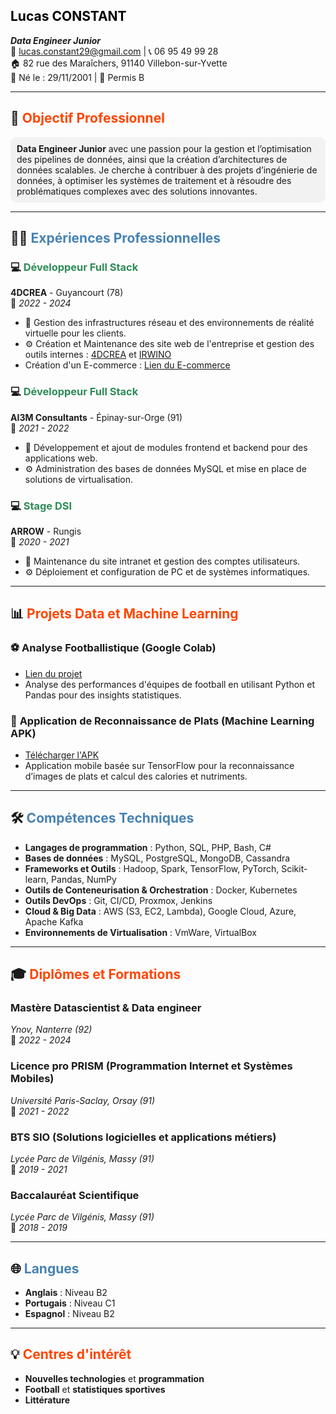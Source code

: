 ## <span style="color:#000000">Lucas CONSTANT</span>  

_**Data Engineer Junior**_  
📧 [lucas.constant29@gmail.com](mailto:lucas.constant29@gmail.com) | 📞 06 95 49 99 28  
🏠 82 rue des Maraîchers, 91140 Villebon-sur-Yvette  
🎂 Né le : 29/11/2001 | 🚗 Permis B  

---

## 🎯 <span style="color:#FF4500">Objectif Professionnel</span>

<p style="background-color:#f2f2f2; padding: 10px; border-radius: 10px;">
<strong>Data Engineer Junior</strong> avec une passion pour la gestion et l’optimisation des pipelines de données, ainsi que la création d’architectures de données scalables. Je cherche à contribuer à des projets d’ingénierie de données, à optimiser les systèmes de traitement et à résoudre des problématiques complexes avec des solutions innovantes.
</p>

---

## 🧑‍💼 <span style="color:#4682B4">Expériences Professionnelles</span>

### 💻 <span style="color:#2E8B57">Développeur Full Stack</span>  
**4DCREA** - Guyancourt (78)  
📅 _2022 - 2024_

- 🔧 Gestion des infrastructures réseau et des environnements de réalité virtuelle pour les clients.
- ⚙️ Création et Maintenance des site web de l'entreprise et gestion des outils internes : [4DCREA](https://www.4dcrea.com/)  et  [IRWINO](https://www.irwino.com/)
-    Création d'un E-commerce : [Lien du E-commerce](https://shop.irwino.com/)  

### 💻 <span style="color:#2E8B57">Développeur Full Stack</span>  
**AI3M Consultants** - Épinay-sur-Orge (91)  
📅 _2021 - 2022_

- 🔧 Développement et ajout de modules frontend et backend pour des applications web.
- ⚙️ Administration des bases de données MySQL et mise en place de solutions de virtualisation.

### 💻 <span style="color:#2E8B57">Stage DSI</span>  
**ARROW** - Rungis  
📅 _2020 - 2021_

- 🔧 Maintenance du site intranet et gestion des comptes utilisateurs.
- ⚙️ Déploiement et configuration de PC et de systèmes informatiques.

---

## 📊 <span style="color:#FF4500">Projets Data et Machine Learning</span>

### ⚽ **Analyse Footballistique (Google Colab)**
- [Lien du projet](https://colab.research.google.com/drive/12Oc2RGY4ZFMdX1pTqKZqe9gmjBFTH6_S?usp=sharing)  
- Analyse des performances d'équipes de football en utilisant Python et Pandas pour des insights statistiques.

### 🍲 **Application de Reconnaissance de Plats (Machine Learning APK)**
- [Télécharger l'APK](https://drive.google.com/drive/folders/1iSvZeR_3NeHLlhuQ07DlUTaJsnGx12bi?usp=drive_link)
- Application mobile basée sur TensorFlow pour la reconnaissance d’images de plats et calcul des calories et nutriments.

---

## 🛠️ <span style="color:#4682B4">Compétences Techniques</span>

- **Langages de programmation** : Python, SQL, PHP, Bash, C#  
- **Bases de données** : MySQL, PostgreSQL, MongoDB, Cassandra  
- **Frameworks et Outils** : Hadoop, Spark, TensorFlow, PyTorch, Scikit-learn, Pandas, NumPy  
- **Outils de Conteneurisation & Orchestration** : Docker, Kubernetes  
- **Outils DevOps** : Git, CI/CD, Proxmox, Jenkins  
- **Cloud & Big Data** : AWS (S3, EC2, Lambda), Google Cloud, Azure, Apache Kafka  
- **Environnements de Virtualisation** : VmWare, VirtualBox  

---


## 🎓 <span style="color:#FF4500">Diplômes et Formations</span>

### Mastère Datascientist & Data engineer  
_Ynov, Nanterre (92)_  
📅 _2022 - 2024_

### Licence pro PRISM (Programmation Internet et Systèmes Mobiles)  
_Université Paris-Saclay, Orsay (91)_  
📅 _2021 - 2022_

### BTS SIO (Solutions logicielles et applications métiers)  
_Lycée Parc de Vilgénis, Massy (91)_  
📅 _2019 - 2021_

### Baccalauréat Scientifique  
_Lycée Parc de Vilgénis, Massy (91)_  
📅 _2018 - 2019_

---

## 🌐 <span style="color:#4682B4">Langues</span>

- **Anglais** : Niveau B2  
- **Portugais** : Niveau C1  
- **Espagnol** : Niveau B2  

---

## 💡 <span style="color:#FF4500">Centres d'intérêt</span>

- **Nouvelles technologies** et **programmation**  
- **Football** et **statistiques sportives**  
- **Littérature**  

